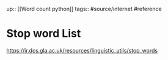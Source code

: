 up:: [[Word count python]]
tags:: #source/internet #reference 

# Stop word List

https://ir.dcs.gla.ac.uk/resources/linguistic_utils/stop_words
